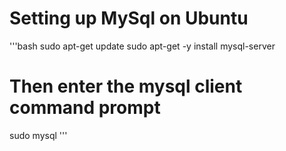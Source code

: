 # Setting up MySql on Ubuntu

'''bash
sudo apt-get update
sudo apt-get -y install mysql-server

# Then enter the mysql client command prompt
sudo mysql
'''
